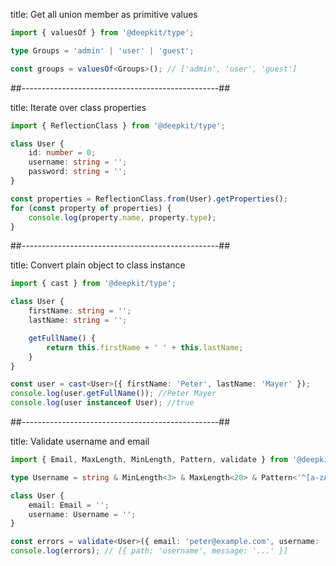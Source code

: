 title: Get all union member as primitive values

```typescript
import { valuesOf } from '@deepkit/type';

type Groups = 'admin' | 'user' | 'guest';

const groups = valuesOf<Groups>(); // ['admin', 'user', 'guest']
```

##-------------------------------------------------##

title: Iterate over class properties

```typescript
import { ReflectionClass } from '@deepkit/type';

class User {
    id: number = 0;
    username: string = '';
    password: string = '';
}

const properties = ReflectionClass.from(User).getProperties();
for (const property of properties) {
    console.log(property.name, property.type);
}
```

##-------------------------------------------------##

title: Convert plain object to class instance

```typescript
import { cast } from '@deepkit/type';

class User {
    firstName: string = '';
    lastName: string = '';

    getFullName() {
        return this.firstName + ' ' + this.lastName;
    }
}

const user = cast<User>({ firstName: 'Peter', lastName: 'Mayer' });
console.log(user.getFullName()); //Peter Mayer
console.log(user instanceof User); //true
```

##-------------------------------------------------##

title: Validate username and email

```typescript
import { Email, MaxLength, MinLength, Pattern, validate } from '@deepkit/type';

type Username = string & MinLength<3> & MaxLength<20> & Pattern<'^[a-zA-Z0-9]+$'>;

class User {
    email: Email = '';
    username: Username = '';
}

const errors = validate<User>({ email: 'peter@example.com', username: 'pet' });
console.log(errors); // [{ path: 'username', message: '...' }]
``` 
